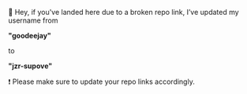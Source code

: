 🖖 Hey, if you've landed here due to a broken repo link, I’ve updated my username from 

**"goodeejay"** 

to 

**"jzr-supove"**


❗️ Please make sure to update your repo links accordingly.
